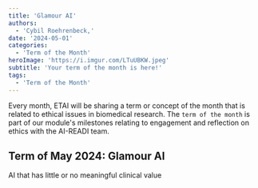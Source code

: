 ```yaml
---
title: 'Glamour AI'
authors:
  - 'Cybil Roehrenbeck,'
date: '2024-05-01'
categories:
  - 'Term of the Month'
heroImage: 'https://i.imgur.com/LTuUBKW.jpeg'
subtitle: 'Your term of the month is here!'
tags:
  - 'Term of the Month'
---
```


Every month, ETAI will be sharing a term or concept of the month that is related to ethical issues in biomedical research. The `term of the month` is part of our module's milestones relating to engagement and reflection on ethics with the AI-READI team.

## Term of May 2024: Glamour AI

AI that has little or no meaningful clinical value
